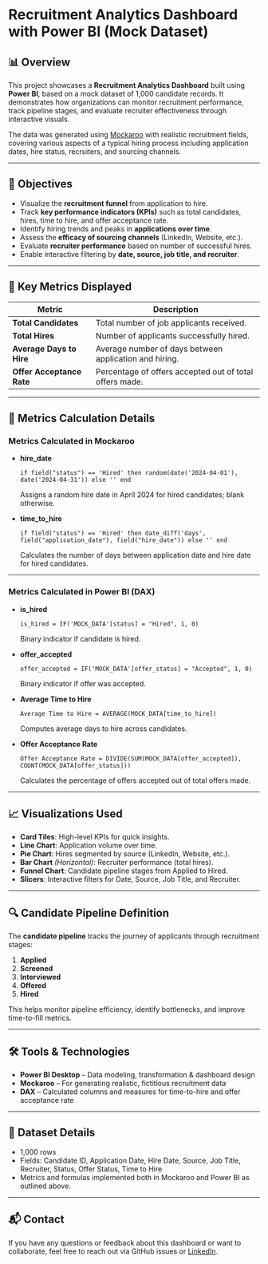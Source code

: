 # Recruitment Analytics Dashboard with Power BI (Mock Dataset)

## 📊 Overview

This project showcases a **Recruitment Analytics Dashboard** built using **Power BI**, based on a mock dataset of 1,000 candidate records. It demonstrates how organizations can monitor recruitment performance, track pipeline stages, and evaluate recruiter effectiveness through interactive visuals.

The data was generated using [Mockaroo](https://mockaroo.com) with realistic recruitment fields, covering various aspects of a typical hiring process including application dates, hire status, recruiters, and sourcing channels.

---

## 🎯 Objectives

- Visualize the **recruitment funnel** from application to hire.
- Track **key performance indicators (KPIs)** such as total candidates, hires, time to hire, and offer acceptance rate.
- Identify hiring trends and peaks in **applications over time**.
- Assess the **efficacy of sourcing channels** (LinkedIn, Website, etc.).
- Evaluate **recruiter performance** based on number of successful hires.
- Enable interactive filtering by **date, source, job title, and recruiter**.

---

## 📌 Key Metrics Displayed

| Metric                    | Description |
|--------------------------|-------------|
| **Total Candidates**     | Total number of job applicants received. |
| **Total Hires**          | Number of applicants successfully hired. |
| **Average Days to Hire** | Average number of days between application and hiring. |
| **Offer Acceptance Rate**| Percentage of offers accepted out of total offers made. |

---

## 🧮 Metrics Calculation Details

### Metrics Calculated in Mockaroo

- **hire_date**  
  ```mockaroo
  if field("status") == 'Hired' then random(date('2024-04-01'), date('2024-04-31')) else '' end
  ```
  Assigns a random hire date in April 2024 for hired candidates; blank otherwise.

- **time_to_hire**  
  ```mockaroo
  if field("status") == 'Hired' then date_diff('days', field("application_date"), field("hire_date")) else '' end
  ```
  Calculates the number of days between application date and hire date for hired candidates.

---

### Metrics Calculated in Power BI (DAX)

- **is_hired**  
  ```DAX
  is_hired = IF('MOCK_DATA'[status] = "Hired", 1, 0)
  ```
  Binary indicator if candidate is hired.

- **offer_accepted**  
  ```DAX
  offer_accepted = IF('MOCK_DATA'[offer_status] = "Accepted", 1, 0)
  ```
  Binary indicator if offer was accepted.

- **Average Time to Hire**  
  ```DAX
  Average Time to Hire = AVERAGE(MOCK_DATA[time_to_hire])
  ```
  Computes average days to hire across candidates.

- **Offer Acceptance Rate**  
  ```DAX
  Offer Acceptance Rate = DIVIDE(SUM(MOCK_DATA[offer_accepted]), COUNT(MOCK_DATA[offer_status]))
  ```
  Calculates the percentage of offers accepted out of total offers made.

---

## 📈 Visualizations Used

- **Card Tiles**: High-level KPIs for quick insights.
- **Line Chart**: Application volume over time.
- **Pie Chart**: Hires segmented by source (LinkedIn, Website, etc.).
- **Bar Chart** *(Horizontal)*: Recruiter performance (total hires).
- **Funnel Chart**: Candidate pipeline stages from Applied to Hired.
- **Slicers**: Interactive filters for Date, Source, Job Title, and Recruiter.

---

## 🔍 Candidate Pipeline Definition

The **candidate pipeline** tracks the journey of applicants through recruitment stages:

1. **Applied**  
2. **Screened**  
3. **Interviewed**  
4. **Offered**  
5. **Hired**  

This helps monitor pipeline efficiency, identify bottlenecks, and improve time-to-fill metrics.

---

## 🛠️ Tools & Technologies

- **Power BI Desktop** – Data modeling, transformation & dashboard design
- **Mockaroo** – For generating realistic, fictitious recruitment data
- **DAX** – Calculated columns and measures for time-to-hire and offer acceptance rate

---

## 📁 Dataset Details

- 1,000 rows
- Fields: Candidate ID, Application Date, Hire Date, Source, Job Title, Recruiter, Status, Offer Status, Time to Hire
- Metrics and formulas implemented both in Mockaroo and Power BI as outlined above.

---

## 📬 Contact

If you have any questions or feedback about this dashboard or want to collaborate, feel free to reach out via GitHub issues or [LinkedIn](https://linkedin.com/in/viadermil).
